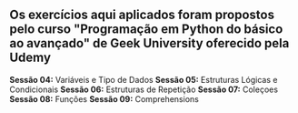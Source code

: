 ## **Os exercícios aqui aplicados foram propostos pelo curso "Programação em Python do básico ao avançado" de Geek University oferecido pela Udemy**

**Sessão 04:** Variáveis e Tipo de Dados
**Sessão 05:** Estruturas Lógicas e Condicionais
**Sessão 06:** Estruturas de Repetição
**Sessão 07:** Coleçoes
**Sessão 08:** Funções
**Sessão 09:** Comprehensions
